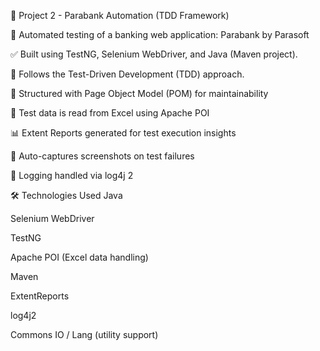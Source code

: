 🔹 Project 2 - Parabank Automation (TDD Framework)

📌 Automated testing of a banking web application: Parabank by Parasoft

✅ Built using TestNG, Selenium WebDriver, and Java (Maven project).

🧪 Follows the Test-Driven Development (TDD) approach.

📁 Structured with Page Object Model (POM) for maintainability

📖 Test data is read from Excel using Apache POI

📊 Extent Reports generated for test execution insights

📸 Auto-captures screenshots on test failures

📝 Logging handled via log4j 2

🛠 Technologies Used
Java

Selenium WebDriver

TestNG

Apache POI (Excel data handling)

Maven

ExtentReports

log4j2

Commons IO / Lang (utility support)
